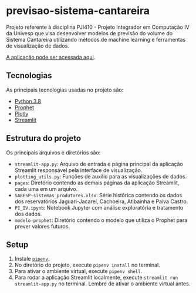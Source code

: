 # previsao-sistema-cantareira
Projeto referente à disciplina PJI410 - Projeto Integrador em Computação IV da Univesp que visa desenvolver modelos de previsão do volume do Sistema Cantareira utilizando métodos de machine learning e ferramentas de visualização de dados.

[A aplicação pode ser acessada aqui](https://previsao-cantareira.streamlit.app/).

## Tecnologias

As principais tecnologias usadas no projeto são:

* [Python 3.8](https://www.python.org/)
* [Prophet](https://facebook.github.io/prophet/)
* [Plotly](https://plotly.com/)
* [Streamlit](https://streamlit.io/)

## Estrutura do projeto

Os principais arquivos e diretórios são:

* `streamlit-app.py`: Arquivo de entrada e página principal da aplicação Streamlit responsável pela interface de visualização.
* `plotting_utils.py`: Funções de auxílio para as visualizações de dados.
* `pages`: Diretório contendo as demais páginas da aplicação Streamlit, cada uma em um arquivo.
* `SABESP-sistemas_produtores.xlsx`: Série histórica contendo os dados dos reservatórios Jaguari-Jacareí, Cachoeira, Atibainha e Paiva Castro.
* `PI_IV.ipynb`: Notebook Jupyter com análise exploratória e tratamento dos dados.
* `modelo-prophet`: Diretório contendo o modelo que utiliza o Prophet para prever valores futuros.

## Setup 

 1. Instale [`pipenv`](https://pypi.org/project/pipenv/).
 2. No diretório do projeto, execute `pipenv install` no terminal.
 3. Para ativar o ambiente virtual, execute `pipenv shell`.
 4. Para rodar a aplicação Streamlit localmente, execute `streamlit run streamlit-app.py` no terminal. Lembre de ativar o ambiente virtual antes.